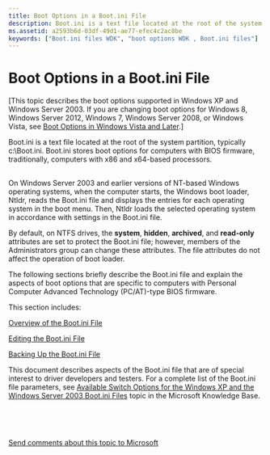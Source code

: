 ```yaml
---
title: Boot Options in a Boot.ini File
description: Boot.ini is a text file located at the root of the system partition, typically c \\Boot.ini. Boot.ini stores boot options for computers with BIOS firmware, traditionally, computers with x86 and x64-based processors.
ms.assetid: a2593b6d-03df-49d1-ae77-efec4c2ac8be
keywords: ["Boot.ini files WDK", "boot options WDK , Boot.ini files"]
---
```


# Boot Options in a Boot.ini File


\[This topic describes the boot options supported in Windows XP and Windows Server 2003. If you are changing boot options for Windows 8, Windows Server 2012, Windows 7, Windows Server 2008, or Windows Vista, see [Boot Options in Windows Vista and Later](boot-options-in-windows-vista-and-later.md).\]

Boot.ini is a text file located at the root of the system partition, typically c:\\Boot.ini. Boot.ini stores boot options for computers with BIOS firmware, traditionally, computers with x86 and x64-based processors.

## <span id="ddk_boot_options_in_a_boot_ini_file_tools"></span><span id="DDK_BOOT_OPTIONS_IN_A_BOOT_INI_FILE_TOOLS"></span>


On Windows Server 2003 and earlier versions of NT-based Windows operating systems, when the computer starts, the Windows boot loader, Ntldr, reads the Boot.ini file and displays the entries for each operating system in the boot menu. Then, Ntldr loads the selected operating system in accordance with settings in the Boot.ini file.

By default, on NTFS drives, the **system**, **hidden**, **archived**, and **read-only** attributes are set to protect the Boot.ini file; however, members of the Administrators group can change these attributes. The file attributes do not affect the operation of boot loader.

The following sections briefly describe the Boot.ini file and explain the aspects of boot options that are specific to computers with Personal Computer Advanced Technology (PC/AT)-type BIOS firmware.

This section includes:

[Overview of the Boot.ini File](overview-of-the-boot-ini-file.md)

[Editing the Boot.ini File](editing-the-boot-ini-file.md)

[Backing Up the Boot.ini File](backing-up-the-boot-ini-file.md)

This document describes aspects of the Boot.ini file that are of special interest to driver developers and testers. For a complete list of the Boot.ini file parameters, see [Available Switch Options for the Windows XP and the Windows Server 2003 Boot.ini Files](http://go.microsoft.com/fwlink/p/?linkid=137742) topic in the Microsoft Knowledge Base.

 

 

[Send comments about this topic to Microsoft](mailto:wsddocfb@microsoft.com?subject=Documentation%20feedback%20[devtest\devtest]:%20Boot%20Options%20in%20a%20Boot.ini%20File%20%20RELEASE:%20%2811/17/2016%29&body=%0A%0APRIVACY%20STATEMENT%0A%0AWe%20use%20your%20feedback%20to%20improve%20the%20documentation.%20We%20don't%20use%20your%20email%20address%20for%20any%20other%20purpose,%20and%20we'll%20remove%20your%20email%20address%20from%20our%20system%20after%20the%20issue%20that%20you're%20reporting%20is%20fixed.%20While%20we're%20working%20to%20fix%20this%20issue,%20we%20might%20send%20you%20an%20email%20message%20to%20ask%20for%20more%20info.%20Later,%20we%20might%20also%20send%20you%20an%20email%20message%20to%20let%20you%20know%20that%20we've%20addressed%20your%20feedback.%0A%0AFor%20more%20info%20about%20Microsoft's%20privacy%20policy,%20see%20http://privacy.microsoft.com/default.aspx. "Send comments about this topic to Microsoft")




